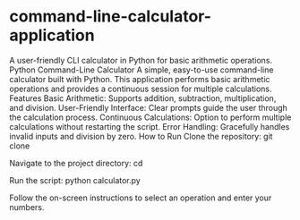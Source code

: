# command-line-calculator-application
A user-friendly CLI calculator in Python for basic arithmetic operations.
Python Command-Line Calculator
A simple, easy-to-use command-line calculator built with Python. This application performs basic arithmetic operations and provides a continuous session for multiple calculations.
Features
Basic Arithmetic: Supports addition, subtraction, multiplication, and division.
User-Friendly Interface: Clear prompts guide the user through the calculation process.
Continuous Calculations: Option to perform multiple calculations without restarting the script.
Error Handling: Gracefully handles invalid inputs and division by zero.
How to Run
Clone the repository:
git clone <your-repository-url>


Navigate to the project directory:
cd <repository-name>


Run the script:
python calculator.py


Follow the on-screen instructions to select an operation and enter your numbers.
